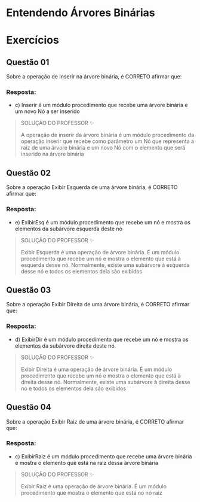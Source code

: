 # Entendendo Árvores Binárias

# Exercícios


## Questão 01
Sobre a operação de Inserir na árvore binária, é CORRETO afirmar que:

### Resposta:
- c) Inserir é um módulo procedimento que recebe uma árvore binária e um novo Nó a ser inserido

> SOLUÇÃO DO PROFESSOR ✨
>
> A operação de inserir da árvore binária é um módulo procedimento da operação inserir que recebe como parâmetro um Nó que representa a raiz de uma árvore binária e um novo Nó com o elemento que será inserido na árvore binária


## Questão 02
Sobre a operação Exibir Esquerda de uma árvore binária, é CORRETO afirmar que:

### Resposta:
- e) ExibirEsq é um módulo procedimento que recebe um nó e mostra os elementos da subárvore esquerda deste nó

> SOLUÇÃO DO PROFESSOR ✨
>
> Exibir Esquerda é uma operação de árvore binária. É um módulo procedimento que recebe um nó e mostra o elemento que está à esquerda desse nó. Normalmente, existe uma subárvore à esquerda desse nó e todos os elementos dela são exibidos


## Questão 03
Sobre a operação Exibir Direita de uma árvore binária, é CORRETO afirmar que:

### Resposta:
- d) ExibirDir é um módulo procedimento que recebe um nó e mostra os elementos da subárvore direita deste nó.

> SOLUÇÃO DO PROFESSOR ✨
>
> Exibir Direita é uma operação de árvore binária. É um módulo procedimento que recebe um nó e mostra o elemento que está à direita desse nó. Normalmente, existe uma subárvore à direita desse nó e todos os elementos dela são exibidos


## Questão 04
Sobre a operação Exibir Raiz de uma árvore binária, é CORRETO afirmar que:

### Resposta:
- c) ExibirRaiz é um módulo procedimento que recebe uma árvore binária e mostra o elemento que está na raiz dessa árvore binária

> SOLUÇÃO DO PROFESSOR ✨
>
> Exibir Raiz é uma operação de árvore binária. É um módulo procedimento que mostra o elemento que está no nó raiz

